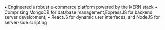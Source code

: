 • Engineered a robust e-commerce platform powered by the MERN stack
• Comprising MongoDB for database management,ExpressJS for backend server development,
• ReactJS for dynamic user interfaces, and NodeJS for server-side scripting
